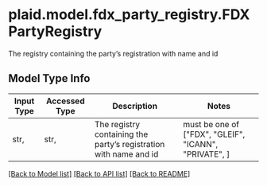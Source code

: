 # plaid.model.fdx_party_registry.FDXPartyRegistry

The registry containing the party’s registration with name and id

## Model Type Info
Input Type | Accessed Type | Description | Notes
------------ | ------------- | ------------- | -------------
str,  | str,  | The registry containing the party’s registration with name and id | must be one of ["FDX", "GLEIF", "ICANN", "PRIVATE", ] 

[[Back to Model list]](../../README.md#documentation-for-models) [[Back to API list]](../../README.md#documentation-for-api-endpoints) [[Back to README]](../../README.md)

